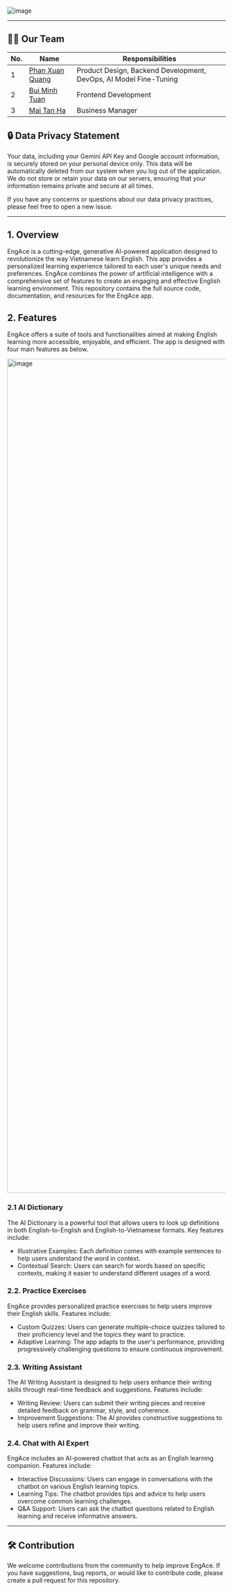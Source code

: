 ![image](https://github.com/phanxuanquang/EngAce/assets/84692657/64b52c2a-b659-4364-89a7-e1c4469922f7)

____________________________

## :raising_hand_man: Our Team
| No. | Name | Responsibilities |
| --- | --- | --- |
| 1 | [Phan Xuan Quang](https://github.com/phanxuanquang "Phan Xuân Quang") | Product Design, Backend Development, DevOps, AI Model Fine-Tuning|
| 2 | [Bui Minh Tuan](https://github.com/tuan20520342 "Bùi Minh Tuấn") | Frontend Development |
| 3 | [Mai Tan Ha](https://github.com/maitanha "Bùi Minh Tuấn") | Business Manager |

## :lock: Data Privacy Statement
Your data, including your Gemini API Key and Google account information, is securely stored on your personal device only. This data will be automatically deleted from our system when you log out of the application. We do not store or retain your data on our servers, ensuring that your information remains private and secure at all times.

If you have any concerns or questions about our data privacy practices, please feel free to open a new issue.
____________________________

## 1. Overview
EngAce is a cutting-edge, generative AI-powered application designed to revolutionize the way Vietnamese learn English. This app provides a personalized learning experience tailored to each user's unique needs and preferences. EngAce combines the power of artificial intelligence with a comprehensive set of features to create an engaging and effective English learning environment. This repository contains the full source code, documentation, and resources for the EngAce app.

## 2. Features
EngAce offers a suite of tools and functionalities aimed at making English learning more accessible, enjoyable, and efficient. The app is designed with four main features as below.

<img width="1920" alt="image" src="https://github.com/phanxuanquang/EngAce/assets/84692657/2a4aa082-8e6d-44b0-8f27-e0c67ebfb708">

### 2.1 AI Dictionary
The AI Dictionary is a powerful tool that allows users to look up definitions in both English-to-English and English-to-Vietnamese formats. Key features include:
- Illustrative Examples: Each definition comes with example sentences to help users understand the word in context.
- Contextual Search: Users can search for words based on specific contexts, making it easier to understand different usages of a word.

### 2.2. Practice Exercises
EngAce provides personalized practice exercises to help users improve their English skills. Features include:
- Custom Quizzes: Users can generate multiple-choice quizzes tailored to their proficiency level and the topics they want to practice.
- Adaptive Learning: The app adapts to the user's performance, providing progressively challenging questions to ensure continuous improvement.

### 2.3. Writing Assistant
The AI Writing Assistant is designed to help users enhance their writing skills through real-time feedback and suggestions. Features include:
- Writing Review: Users can submit their writing pieces and receive detailed feedback on grammar, style, and coherence.
- Improvement Suggestions: The AI provides constructive suggestions to help users refine and improve their writing.

### 2.4. Chat with AI Expert
EngAce includes an AI-powered chatbot that acts as an English learning companion. Features include:
- Interactive Discussions: Users can engage in conversations with the chatbot on various English learning topics.
- Learning Tips: The chatbot provides tips and advice to help users overcome common learning challenges.
- Q&A Support: Users can ask the chatbot questions related to English learning and receive informative answers.

____________________________

## :hammer_and_wrench: Contribution
We welcome contributions from the community to help improve EngAce. If you have suggestions, bug reports, or would like to contribute code, please create a pull request for this repository.
